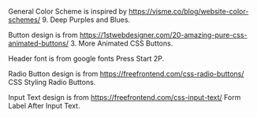 General Color Scheme is inspired by https://visme.co/blog/website-color-schemes/ 9. Deep Purples and Blues.

Button design is from https://1stwebdesigner.com/20-amazing-pure-css-animated-buttons/ 3. More Animated CSS Buttons.

Header font is from google fonts Press Start 2P.

Radio Button design is from https://freefrontend.com/css-radio-buttons/ CSS Styling Radio Buttons.

Input Text design is from https://freefrontend.com/css-input-text/ Form Label After Input Text.